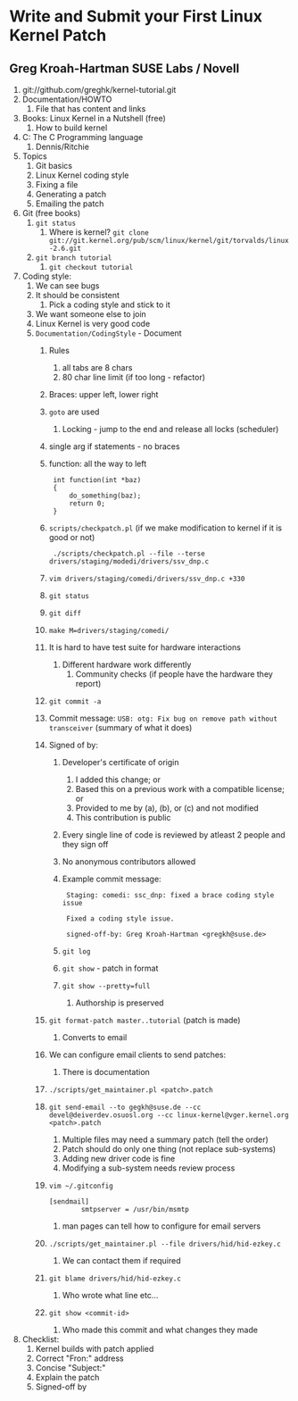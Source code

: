# Write and Submit your First Linux Kernel Patch #
## Greg Kroah-Hartman SUSE Labs / Novell ##
1. git://github.com/greghk/kernel-tutorial.git
2. Documentation/HOWTO
	1. File that has content and links
3. Books: Linux Kernel in a Nutshell (free)
	1. How to build kernel
4. C: The C Programming language
	1. Dennis/Ritchie
5. Topics
	1. Git basics
	2. Linux Kernel coding style
	3. Fixing a file
	4. Generating a patch
	5. Emailing the patch
6. Git (free books)
	1. `git status`
		1. Where is kernel? `git clone git://git.kernel.org/pub/scm/linux/kernel/git/torvalds/linux-2.6.git`
	2. `git branch tutorial`
		1. `git checkout tutorial`
7. Coding style:
	1. We can see bugs
	2. It should be consistent
		1. Pick a coding style and stick to it
	3. We want someone else to join
	4. Linux Kernel is very good code
	5. `Documentation/CodingStyle` - Document
		1. Rules
			1. all tabs are 8 chars
			2. 80 char line limit (if too long - refactor)
		3. Braces: upper left, lower right
		4. `goto` are used
			1. Locking - jump to the end and release all locks (scheduler)
		5. single arg if statements - no braces
		6. function: all the way to left

				int function(int *baz)
				{
					do_something(baz);
					return 0;
				}
				
		7. `scripts/checkpatch.pl` (if we make modification to kernel if it is good or not)
		
				./scripts/checkpatch.pl --file --terse drivers/staging/modedi/drivers/ssv_dnp.c
				
		8. `vim drivers/staging/comedi/drivers/ssv_dnp.c +330`
		9. `git status`
		10. `git diff`
		11. `make M=drivers/staging/comedi/`
		12. It is hard to have test suite for hardware interactions
			1. Different hardware work differently
				1. Community checks (if people have the hardware they report)
		13. `git commit -a`
		14. Commit message: `USB: otg: Fix bug on remove path without transceiver` (summary of what it does)
		15. Signed of by:
			1. Developer's certificate of origin
				1. I added this change; or
				2. Based this on a previous work with a compatible license; or
				3. Provided to me by (a), (b), or (c) and not modified
				4. This contribution is public
			2. Every single line of code is reviewed by atleast 2 people and they sign off
			3. No anonymous contributors allowed
			4. Example commit message:

					Staging: comedi: ssc_dnp: fixed a brace coding style issue
					
					Fixed a coding style issue.
					
					signed-off-by: Greg Kroah-Hartman <gregkh@suse.de>
					
			5. `git log`
			6. `git show` - patch in format
			7. `git show --pretty=full`
				1. Authorship is preserved
		16. `git format-patch master..tutorial` (patch is made)
			1. Converts to email
		17. We can configure email clients to send patches:
			1. There is documentation
		18. `./scripts/get_maintainer.pl <patch>.patch`
		18. `git send-email --to gegkh@suse.de --cc devel@deiverdev.osuosl.org --cc linux-kernel@vger.kernel.org <patch>.patch `
			1. Multiple files may need a summary patch (tell the order)
			2. Patch should do only one thing (not replace sub-systems)
			3. Adding new driver code is fine
			4. Modifying a sub-system needs review process
		19. `vim ~/.gitconfig`

				[sendmail]
						smtpserver = /usr/bin/msmtp
						
			1. man pages can tell how to configure for email servers
		20. `./scripts/get_maintainer.pl --file drivers/hid/hid-ezkey.c`
			1. We can contact them if required
		21. `git blame drivers/hid/hid-ezkey.c`
			1. Who wrote what line etc...
		22. `git show <commit-id>`
			1. Who made this commit and what changes they made
8. Checklist:
	1. Kernel builds with patch applied
	2. Correct "Fron:" address
	3. Concise "Subject:"
	4. Explain the patch
	5. Signed-off by	